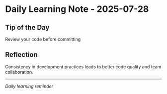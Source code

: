 # Daily Learning Note - 2025-07-28

## Tip of the Day
Review your code before committing

## Reflection
Consistency in development practices leads to better code quality and team collaboration.

---
*Daily learning reminder*
